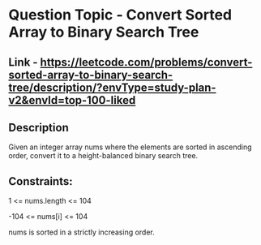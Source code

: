 # Question Topic - Convert Sorted Array to Binary Search Tree

## Link - https://leetcode.com/problems/convert-sorted-array-to-binary-search-tree/description/?envType=study-plan-v2&envId=top-100-liked

## Description
Given an integer array nums where the elements are sorted in ascending order, convert it to a height-balanced binary search tree.

## Constraints:

1 <= nums.length <= 104

-104 <= nums[i] <= 104

nums is sorted in a strictly increasing order.


